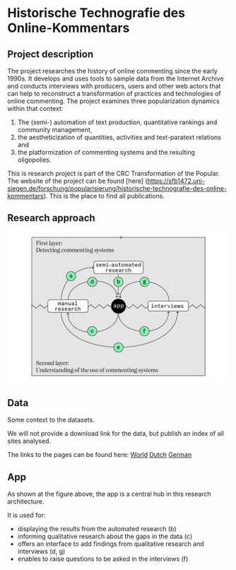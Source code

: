 # Historische Technografie des Online-Kommentars

## Project description

The project researches the history of online commenting since the early 1990s. It develops and uses tools to sample data from the Internet Archive and conducts interviews with producers, users and other web actors that can help to reconstruct a transformation of practices and technologies of online commenting. The project examines three popularization dynamics within that context:

1. The (semi-) automation of text production, quantitative rankings and community management,
2. the aestheticization of quantities, activities and text-paratext relations and
3. the platformization of commenting systems and the resulting oligopolies.

This is research project is part of the CRC Transformation of the Popular. The website of the project can be found [here] 
(https://sfb1472.uni-siegen.de/forschung/popularisierung/historische-technografie-des-online-kommentars). This is the place to find all publications.

## Research approach

![figure showing the research appreach](images/research-approach.png)

## Data

Some context to the datasets.

We will not provide a download link for the data, but publish an index of all sites analysed.

The links to the pages can be found here:
[World]()
[Dutch]()
[German]()

## App

As shown at the figure above, the app is a central hub in this research architecture. 

It is used for:
- displaying the results from the automated research (b)
- informing qualitative research about the gaps in the data (c)
- offers an interface to add findings from qualitative research and interviews (d, g)
- enables to raise questions to be asked in the interviews (f)

